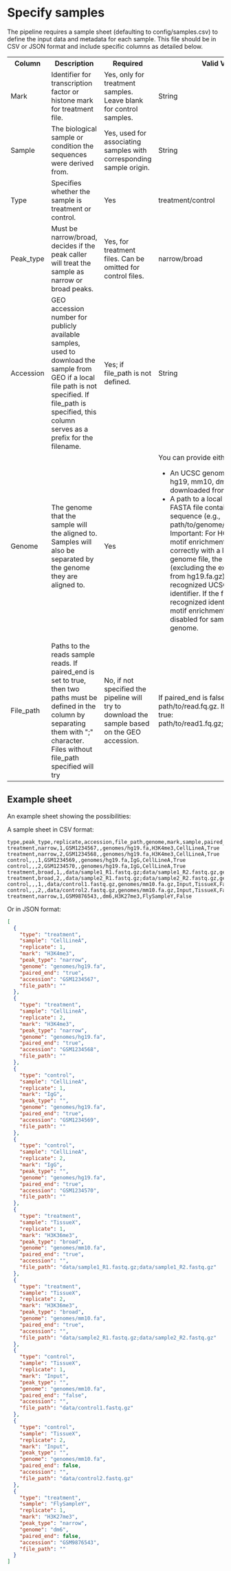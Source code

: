 
# Specify samples 

The pipeline requires a sample sheet (defaulting to config/samples.csv) to define the input data and metadata for each sample. This file should be in CSV or JSON format and include specific columns as detailed below.

<table>
    <th>Column</th>
    <th>Description</th>
    <th>Required</th>
    <th>Valid Values</th>
    <tr>
        <td>Mark</td>
        <td>Identifier for transcription factor or histone mark for treatment file.</td>
        <td>Yes, only for treatment samples. Leave blank for control samples.</td>
        <td>String</td>
    </tr>
    <tr>
        <td>Sample</td>
        <td>The biological sample or condition the sequences were derived from.</td>
        <td>Yes, used for associating samples with corresponding sample origin.</td>
        <td>String</td>
    </tr>
    <tr>
        <td>Type</td>
        <td>Specifies whether the sample is treatment or control.</td> 
        <td>Yes</td>
        <td>treatment/control</td>
    </tr>
    <tr>
        <td>Peak_type</td>
        <td>Must be narrow/broad, decides if the peak caller will treat the sample as narrow or broad peaks.</td>
        <td>Yes, for treatment files. Can be omitted for control files.</td>
        <td>narrow/broad</td>
    </tr>
    <tr>
        <td>Accession</td>
        <td>GEO accession number for publicly available samples, used to download the sample from GEO if a local file path is not specified. If file_path is specified, this column serves as a prefix for the filename.</td>
        <td>Yes; if file_path is not defined.</td>
        <td>String</td>
    </tr>    
    <tr>
        <td>Genome</td>
        <td>The genome that the sample will the aligned to. Samples will also be separated by the genome they are aligned to.</td>
        <td>Yes</td>
        <td>You can provide either; 
        <ul>
            <li>An UCSC genome identifier (e.g., hg19, mm10, dm6). This will be downloaded from UCSC.</li>
            <li>A path to a local FASTA or gzipped FASTA file containing the genome sequence (e.g., path/to/genome/hg19.fa.gz). Important: For HOMER (used for motif enrichment) to function correctly with a locally provided genome file, the filename (excluding the extension, e.g., hg19 from hg19.fa.gz) must be a recognized UCSC genome identifier. If the filename is not a recognized identifier by HOMER, motif enrichment analysis will be disabled for samples aligned to this genome.</li>
        </ul>
        </td>
    </tr>
    <tr>
        <td>File_path</td>
        <td>Paths to the reads sample reads. If paired_end is set to true, then two paths must be defined in the column by separating them with ";" character. Files without file_path specified will try </td>
        <td>No, if not specified the pipeline will try to download the sample based on the GEO accession.</td>
        <td>If paired_end is false; path/to/read.fq.gz. If paired_end is true: path/to/read1.fq.gz;path/to/read2.fq.gz </td>
    </tr>
        
</table>


## Example sheet

An example sheet showing the possibilities:

A sample sheet in CSV format:

```csv
type,peak_type,replicate,accession,file_path,genome,mark,sample,paired_end
treatment,narrow,1,GSM1234567,,genomes/hg19.fa,H3K4me3,CellLineA,True
treatment,narrow,2,GSM1234568,,genomes/hg19.fa,H3K4me3,CellLineA,True
control,,,1,GSM1234569,,genomes/hg19.fa,IgG,CellLineA,True
control,,,2,GSM1234570,,genomes/hg19.fa,IgG,CellLineA,True
treatment,broad,1,,data/sample1_R1.fastq.gz;data/sample1_R2.fastq.gz,genomes/mm10.fa,H3K36me3,TissueX,True
treatment,broad,2,,data/sample2_R1.fastq.gz;data/sample2_R2.fastq.gz,genomes/mm10.fa,H3K36me3,TissueX,True
control,,,1,,data/control1.fastq.gz,genomes/mm10.fa.gz,Input,TissueX,False
control,,,2,,data/control2.fastq.gz,genomes/mm10.fa.gz,Input,TissueX,False
treatment,narrow,1,GSM9876543,,dm6,H3K27me3,FlySampleY,False
```
Or in JSON format:

```json
[
  {
    "type": "treatment",
    "sample": "CellLineA",
    "replicate": 1,
    "mark": "H3K4me3",
    "peak_type": "narrow",
    "genome": "genomes/hg19.fa",
    "paired_end": "true",
    "accession": "GSM1234567",
    "file_path": ""
  },
  {
    "type": "treatment",
    "sample": "CellLineA",
    "replicate": 2,
    "mark": "H3K4me3",
    "peak_type": "narrow",
    "genome": "genomes/hg19.fa",
    "paired_end": "true",
    "accession": "GSM1234568",
    "file_path": ""
  },
  {
    "type": "control",
    "sample": "CellLineA",
    "replicate": 1,
    "mark": "IgG",
    "peak_type": "",
    "genome": "genomes/hg19.fa",
    "paired_end": "true",
    "accession": "GSM1234569",
    "file_path": ""
  },
  {
    "type": "control",
    "sample": "CellLineA",
    "replicate": 2,
    "mark": "IgG",
    "peak_type": "",
    "genome": "genomes/hg19.fa",
    "paired_end": "true",
    "accession": "GSM1234570",
    "file_path": ""
  },
  {
    "type": "treatment",
    "sample": "TissueX",
    "replicate": 1,
    "mark": "H3K36me3",
    "peak_type": "broad",
    "genome": "genomes/mm10.fa",
    "paired_end": "true",
    "accession": "",
    "file_path": "data/sample1_R1.fastq.gz;data/sample1_R2.fastq.gz"
  },
  {
    "type": "treatment",
    "sample": "TissueX",
    "replicate": 2,
    "mark": "H3K36me3",
    "peak_type": "broad",
    "genome": "genomes/mm10.fa",
    "paired_end": "true",
    "accession": "",
    "file_path": "data/sample2_R1.fastq.gz;data/sample2_R2.fastq.gz"
  },
  {
    "type": "control",
    "sample": "TissueX",
    "replicate": 1,
    "mark": "Input",
    "peak_type": "",
    "genome": "genomes/mm10.fa",
    "paired_end": "false",
    "accession": "",
    "file_path": "data/control1.fastq.gz"
  },
  {
    "type": "control",
    "sample": "TissueX",
    "replicate": 2,
    "mark": "Input",
    "peak_type": "",
    "genome": "genomes/mm10.fa",
    "paired_end": false,
    "accession": "",
    "file_path": "data/control2.fastq.gz"
  },
  {
    "type": "treatment",
    "sample": "FlySampleY",
    "replicate": 1,
    "mark": "H3K27me3",
    "peak_type": "narrow",
    "genome": "dm6",
    "paired_end": false,
    "accession": "GSM9876543",
    "file_path": ""
  }
]
```